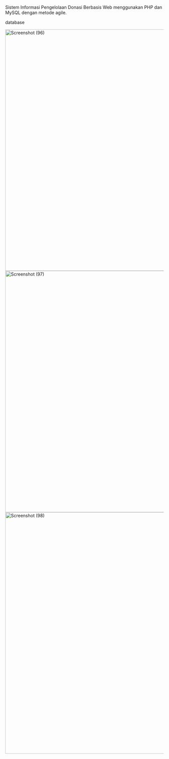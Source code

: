 
Sistem Informasi Pengelolaan Donasi Berbasis Web menggunakan PHP dan MySQL dengan metode agile.

database

<img width="1366" height="768" alt="Screenshot (96)" src="https://github.com/user-attachments/assets/668cd6ef-804a-4c2f-9692-761b5e6ed1be" />
<img width="1366" height="768" alt="Screenshot (97)" src="https://github.com/user-attachments/assets/fe2fb98f-46a0-4d74-9b77-b983f3689d66" />
<img width="1366" height="768" alt="Screenshot (98)" src="https://github.com/user-attachments/assets/31b91247-43da-44d9-a8a3-8b49c832c4e3" />
